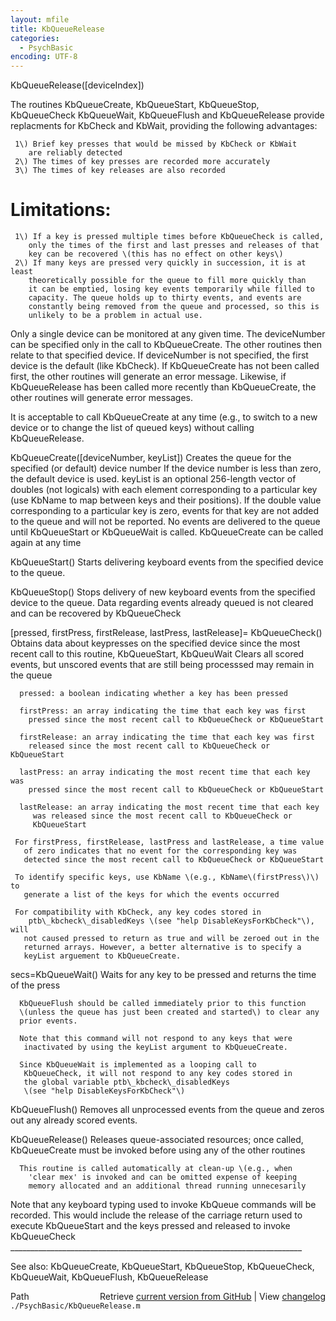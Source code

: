 ```yaml
---
layout: mfile
title: KbQueueRelease
categories:
  - PsychBasic
encoding: UTF-8
---
```


 KbQueueRelease\(\[deviceIndex\]\)

 The routines KbQueueCreate, KbQueueStart, KbQueueStop, KbQueueCheck
  KbQueueWait, KbQueueFlush and KbQueueRelease provide replacments for
  KbCheck and KbWait, providing the following advantages:

     1\) Brief key presses that would be missed by KbCheck or KbWait
        are reliably detected
     2\) The times of key presses are recorded more accurately
     3\) The times of key releases are also recorded

#  Limitations:

     1\) If a key is pressed multiple times before KbQueueCheck is called,
        only the times of the first and last presses and releases of that
        key can be recovered \(this has no effect on other keys\)
     2\) If many keys are pressed very quickly in succession, it is at least
        theoretically possible for the queue to fill more quickly than
        it can be emptied, losing key events temporarily while filled to
        capacity. The queue holds up to thirty events, and events are
        constantly being removed from the queue and processed, so this is
        unlikely to be a problem in actual use.

 Only a single device can be monitored at any given time. The deviceNumber can
  be specified only in the call to KbQueueCreate. The other routines then
  relate to that specified device. If deviceNumber is not specified, the first
  device is the default \(like KbCheck\). If KbQueueCreate has not been called
  first, the other routines will generate an error message. Likewise, if
  KbQueueRelease has been called more recently than KbQueueCreate, the other
  routines will generate error messages.

 It is acceptable to call KbQueueCreate at any time \(e.g., to switch to a new
  device or to change the list of queued keys\) without calling KbQueueRelease.

  KbQueueCreate\(\[deviceNumber, keyList\]\)
      Creates the queue for the specified \(or default\) device number
        If the device number is less than zero, the default device is used.
      keyList is an optional 256-length vector of doubles \(not logicals\)
        with each element corresponding to a particular key \(use KbName
        to map between keys and their positions\). If the double value
        corresponding to a particular key is zero, events for that key
        are not added to the queue and will not be reported.
      No events are delivered to the queue until KbQueueStart or
        KbQueueWait is called.
      KbQueueCreate can be called again at any time

  KbQueueStart\(\)
      Starts delivering keyboard events from the specified device to the
        queue.

  KbQueueStop\(\)
      Stops delivery of new keyboard events from the specified device to
        the queue.
      Data regarding events already queued is not cleared and can be
        recovered by KbQueueCheck

 \[pressed, firstPress, firstRelease, lastPress, lastRelease\]=
   KbQueueCheck\(\)
      Obtains data about keypresses on the specified device since the
        most recent call to this routine, KbQueueStart, KbQueuWait
      Clears all scored events, but unscored events that are still being
        processsed may remain in the queue

      pressed: a boolean indicating whether a key has been pressed

      firstPress: an array indicating the time that each key was first
        pressed since the most recent call to KbQueueCheck or KbQueueStart

      firstRelease: an array indicating the time that each key was first
        released since the most recent call to KbQueueCheck or KbQueueStart

      lastPress: an array indicating the most recent time that each key was
        pressed since the most recent call to KbQueueCheck or KbQueueStart

      lastRelease: an array indicating the most recent time that each key
         was released since the most recent call to KbQueueCheck or
         KbQueueStart

     For firstPress, firstRelease, lastPress and lastRelease, a time value
       of zero indicates that no event for the corresponding key was
       detected since the most recent call to KbQueueCheck or KbQueueStart

     To identify specific keys, use KbName \(e.g., KbName\(firstPress\)\) to
       generate a list of the keys for which the events occurred

     For compatibility with KbCheck, any key codes stored in
        ptb\_kbcheck\_disabledKeys \(see "help DisableKeysForKbCheck"\), will
       not caused pressed to return as true and will be zeroed out in the
       returned arrays. However, a better alternative is to specify a
       keyList arguement to KbQueueCreate.

 secs=KbQueueWait\(\)
      Waits for any key to be pressed and returns the time of the press

      KbQueueFlush should be called immediately prior to this function
      \(unless the queue has just been created and started\) to clear any
      prior events.

      Note that this command will not respond to any keys that were
       inactivated by using the keyList argument to KbQueueCreate.

      Since KbQueueWait is implemented as a looping call to
       KbQueueCheck, it will not respond to any key codes stored in
       the global variable ptb\_kbcheck\_disabledKeys
       \(see "help DisableKeysForKbCheck"\)

 KbQueueFlush\(\)
      Removes all unprocessed events from the queue and zeros out any
       already scored events.

 KbQueueRelease\(\)
      Releases queue-associated resources; once called, KbQueueCreate
        must be invoked before using any of the other routines

      This routine is called automatically at clean-up \(e.g., when
        'clear mex' is invoked and can be omitted expense of keeping
        memory allocated and an additional thread running unnecesarily

 Note that any keyboard typing used to invoke KbQueue commands will be
  recorded. This would include the release of the carriage return used
  to execute KbQueueStart and the keys pressed and released to invoke
  KbQueueCheck
 \_\_\_\_\_\_\_\_\_\_\_\_\_\_\_\_\_\_\_\_\_\_\_\_\_\_\_\_\_\_\_\_\_\_\_\_\_\_\_\_\_\_\_\_\_\_\_\_\_\_\_\_\_\_\_\_\_\_\_\_\_\_\_\_\_\_\_\_\_\_\_\_\_

 See also: KbQueueCreate, KbQueueStart, KbQueueStop, KbQueueCheck,
            KbQueueWait, KbQueueFlush, KbQueueRelease


<div class="code_header" style="text-align:right;">
  <span style="float:left;">Path&nbsp;&nbsp;</span> <span class="counter">Retrieve <a href=
  "https://raw.github.com/Psychtoolbox-3/Psychtoolbox-3/beta/./PsychBasic/KbQueueRelease.m">current version from GitHub</a> | View <a href=
  "https://github.com/Psychtoolbox-3/Psychtoolbox-3/commits/beta/./PsychBasic/KbQueueRelease.m">changelog</a></span>
</div>
<div class="code">
  <code>./PsychBasic/KbQueueRelease.m</code>
</div>
